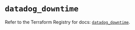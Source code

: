 # `datadog_downtime`

Refer to the Terraform Registry for docs: [`datadog_downtime`](https://registry.terraform.io/providers/datadog/datadog/3.70.0/docs/resources/downtime).
